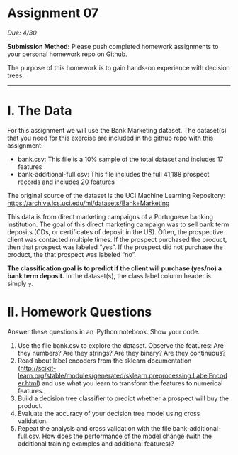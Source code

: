 # Assignment 07

*Due: 4/30*

**Submission Method:** Please push completed homework assignments to
your personal homework repo on Github.

The purpose of this homework is to gain hands-on experience with decision trees.

---

# I. The Data

For this assignment we will use the Bank Marketing dataset. The dataset(s) that you need for this exercise are included in the github repo with this assignment:

- bank.csv: This file is a 10% sample of the total dataset and includes 17 features
- bank-additional-full.csv: This file includes the full 41,188 prospect records and includes 20 features
 
The original source of the dataset is the UCI Machine Learning Repository: https://archive.ics.uci.edu/ml/datasets/Bank+Marketing

This data is from direct marketing campaigns of a Portuguese banking institution. The goal of this direct marketing campaign was to sell bank term deposits (CDs, or certificates of deposit in the US). Often, the prospective client was contacted multiple times. If the prospect purchased the product, then that prospect was labeled “yes”. If the prospect did not purchase the product, the that prospect was labeled “no”.

**The classification goal is to predict if the client will purchase
(yes/no) a bank term deposit.** In the dataset(s), the class label
column header is simply `y`.


# II. Homework Questions

Answer these questions in an iPython notebook. Show your code.

1. Use the file bank.csv to explore the dataset. Observe the features: Are they numbers? Are they strings? Are they binary? Are they continuous?
2. Read about label encoders from the sklearn documentation
   (http://scikit-learn.org/stable/modules/generated/sklearn.preprocessing.LabelEncoder.html) and use what you learn to transform the features to numerical features.
3. Build a decision tree classifier to predict whether a prospect will buy the product.
4. Evaluate the accuracy of your decision tree model using cross validation.
5. Repeat the analysis and cross validation with the file bank-additional-full.csv. How does the performance of the model change (with the additional training examples and additional features)?

